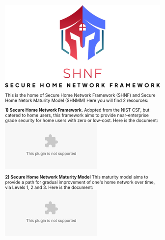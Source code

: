 ![model](https://github.com/SecureHomeNetwork/SecureHomeNetwork/blob/main/SHNFlogo.png)

This is the home of Secure Home Network Framework (SHNF) and Secure Home Netork Maturity Model (SHNMM)
Here you will find 2 resources: 

**1) **Secure Home Network Framework.****
Adopted from the NIST CSF, but catered to home users, this framework aims to provide near-enterprise grade security for home users with zero or low-cost. 
Here is the document: ![SHNF excel doc](https://github.com/SecureHomeNetwork/SecureHomeNetwork/blob/main/SecureHomeNetworkFramework-github.xlsx)

**2) Secure Home Network Maturity Model**
This maturity model aims to provide a path for gradual improvement of one's home network over time, via Levels 1, 2 and 3. 
Here is the document: ![SHNMM excel doc](https://github.com/SecureHomeNetwork/SecureHomeNetwork/blob/main/SecureHomeNetworkMaturityModel-SHNMM-June2023-github.xlsx)

<!---
SecureHomeNetwork/SecureHomeNetwork is a ✨ special ✨ repository because its `README.md` (this file) appears on your GitHub profile.
You can click the Preview link to take a look at your changes.
--->
